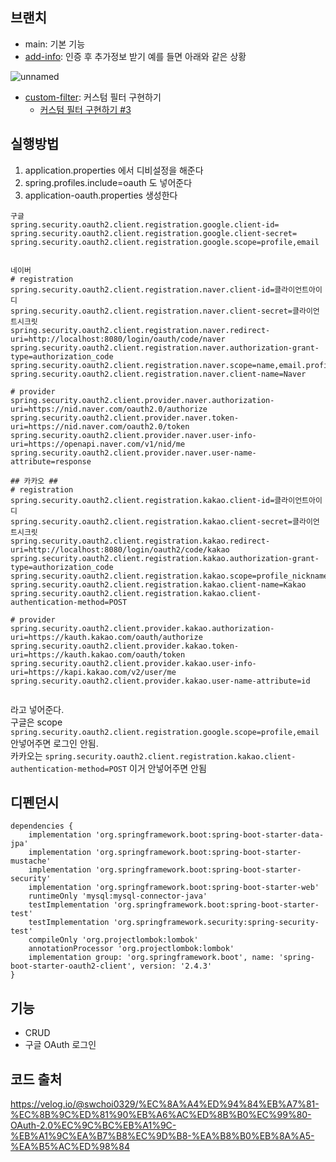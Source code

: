 ## 브랜치
- main: 기본 기능
- [add-info](https://github.com/kyupid/spring-oauth-with-security/tree/add-info): 인증 후 추가정보 받기 예를 들면 아래와 같은 상황

![unnamed](https://user-images.githubusercontent.com/59721293/156748328-cd41da03-45bb-4ac1-bd91-fca8d6fb05e4.gif)

- [custom-filter](https://github.com/kyupid/spring-oauth-with-security/tree/custom-filter): 커스텀 필터 구현하기
  - [커스텀 필터 구현하기 #3](https://github.com/kyupid/spring-oauth-with-security/issues/3)


## 실행방법
1. application.properties 에서 디비설정을 해준다
2. spring.profiles.include=oauth 도 넣어준다
3. application-oauth.properties 생성한다
```
구글 
spring.security.oauth2.client.registration.google.client-id=
spring.security.oauth2.client.registration.google.client-secret=
spring.security.oauth2.client.registration.google.scope=profile,email


네이버
# registration
spring.security.oauth2.client.registration.naver.client-id=클라이언트아이디
spring.security.oauth2.client.registration.naver.client-secret=클라이언트시크릿
spring.security.oauth2.client.registration.naver.redirect-uri=http://localhost:8080/login/oauth/code/naver
spring.security.oauth2.client.registration.naver.authorization-grant-type=authorization_code
spring.security.oauth2.client.registration.naver.scope=name,email.profile_image
spring.security.oauth2.client.registration.naver.client-name=Naver

# provider
spring.security.oauth2.client.provider.naver.authorization-uri=https://nid.naver.com/oauth2.0/authorize
spring.security.oauth2.client.provider.naver.token-uri=https://nid.naver.com/oauth2.0/token
spring.security.oauth2.client.provider.naver.user-info-uri=https://openapi.naver.com/v1/nid/me
spring.security.oauth2.client.provider.naver.user-name-attribute=response

## 카카오 ##
# registration
spring.security.oauth2.client.registration.kakao.client-id=클라이언트아이디
spring.security.oauth2.client.registration.kakao.client-secret=클라이언트시크릿
spring.security.oauth2.client.registration.kakao.redirect-uri=http://localhost:8080/login/oauth2/code/kakao
spring.security.oauth2.client.registration.kakao.authorization-grant-type=authorization_code
spring.security.oauth2.client.registration.kakao.scope=profile_nickname,account_email,profile_image
spring.security.oauth2.client.registration.kakao.client-name=Kakao
spring.security.oauth2.client.registration.kakao.client-authentication-method=POST

# provider
spring.security.oauth2.client.provider.kakao.authorization-uri=https://kauth.kakao.com/oauth/authorize
spring.security.oauth2.client.provider.kakao.token-uri=https://kauth.kakao.com/oauth/token
spring.security.oauth2.client.provider.kakao.user-info-uri=https://kapi.kakao.com/v2/user/me
spring.security.oauth2.client.provider.kakao.user-name-attribute=id


```
라고 넣어준다.   
구글은 scope `spring.security.oauth2.client.registration.google.scope=profile,email` 안넣어주면 로그인 안됨.   
카카오는 `spring.security.oauth2.client.registration.kakao.client-authentication-method=POST` 이거 안넣어주면 안됨   

## 디펜던시
```
dependencies {
	implementation 'org.springframework.boot:spring-boot-starter-data-jpa'
	implementation 'org.springframework.boot:spring-boot-starter-mustache'
	implementation 'org.springframework.boot:spring-boot-starter-security'
	implementation 'org.springframework.boot:spring-boot-starter-web'
	runtimeOnly 'mysql:mysql-connector-java'
	testImplementation 'org.springframework.boot:spring-boot-starter-test'
	testImplementation 'org.springframework.security:spring-security-test'
	compileOnly 'org.projectlombok:lombok'
	annotationProcessor 'org.projectlombok:lombok'
	implementation group: 'org.springframework.boot', name: 'spring-boot-starter-oauth2-client', version: '2.4.3'
}

```

## 기능

- CRUD
- 구글 OAuth 로그인


## 코드 출처
https://velog.io/@swchoi0329/%EC%8A%A4%ED%94%84%EB%A7%81-%EC%8B%9C%ED%81%90%EB%A6%AC%ED%8B%B0%EC%99%80-OAuth-2.0%EC%9C%BC%EB%A1%9C-%EB%A1%9C%EA%B7%B8%EC%9D%B8-%EA%B8%B0%EB%8A%A5-%EA%B5%AC%ED%98%84
